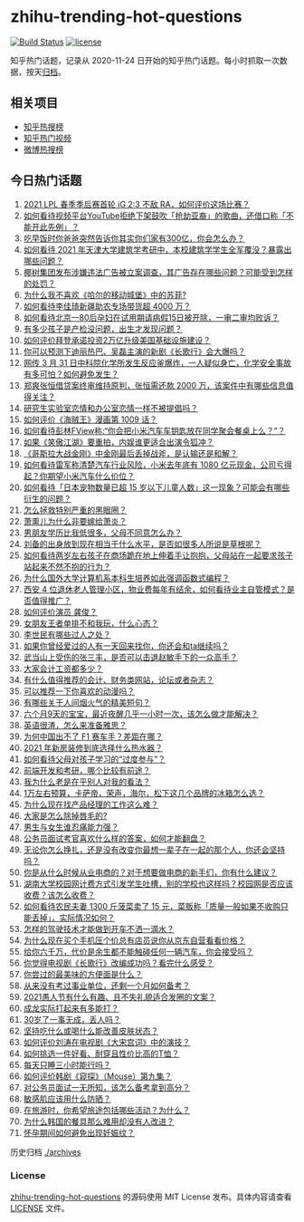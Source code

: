 # zhihu-trending-hot-questions

[![Build Status](https://github.com/justjavac/zhihu-trending-hot-questions/workflows/ci/badge.svg?branch=master)](https://github.com/justjavac/zhihu-trending-hot-questions/actions)
[![license](https://img.shields.io/github/license/justjavac/zhihu-trending-hot-questions)](https://github.com/justjavac/zhihu-trending-hot-questions/blob/master/LICENSE)

知乎热门话题，记录从 2020-11-24 日开始的知乎热门话题。每小时抓取一次数据，按天[归档](./archives)。

## 相关项目

- [知乎热搜榜](https://github.com/justjavac/zhihu-trending-top-search)
- [知乎热门视频](https://github.com/justjavac/zhihu-trending-hot-video)
- [微博热搜榜](https://github.com/justjavac/weibo-trending-hot-search)

## 今日热门话题

<!-- BEGIN -->
<!-- 最后更新时间 Fri Apr 02 2021 04:00:43 GMT+0800 (China Standard Time) -->
1. [2021 LPL 春季季后赛首轮 iG 2:3 不敌 RA，如何评价这场比赛？](https://www.zhihu.com/question/452394711)
1. [如何看待视频平台YouTube拒绝下架鼓吹「抢劫亚裔」的歌曲，还借口称「不能开此先例」？](https://www.zhihu.com/question/452206336)
1. [吃早饭时你爸爸突然告诉你其实你们家有300亿，你会怎么办？](https://www.zhihu.com/question/447823721)
1. [如何看待 2021 年天津大学建筑学考研中，本校建筑学学生全军覆没？暴露出哪些问题？](https://www.zhihu.com/question/451892894)
1. [椰树集团发布涉嫌违法广告被立案调查，其广告存在哪些问题？可能受到怎样的处罚？](https://www.zhihu.com/question/452260357)
1. [为什么我不喜欢《哈尔的移动城堡》中的苏菲?](https://www.zhihu.com/question/386090089)
1. [如何看待李佳琦新疆助农专场带货超 4000 万？](https://www.zhihu.com/question/452243669)
1. [如何看待北京一80后孕妇在试用期请病假15日被开除，一审二审均败诉？](https://www.zhihu.com/question/452038798)
1. [有多少孩子是产检没问题，出生才发现问题？](https://www.zhihu.com/question/320505054)
1. [如何评价拜登承诺投资2万亿升级美国基础设施建设？](https://www.zhihu.com/question/449668091)
1. [你可以预测下迪丽热巴、吴磊主演的新剧《长歌行》会大爆吗？](https://www.zhihu.com/question/452267812)
1. [网传 3 月 31 日中科院化学所发生反应釜爆炸，一人疑似身亡，化学安全事故有多可怕？如何避免发生？](https://www.zhihu.com/question/452354028)
1. [郑爽张恒借贷案终审维持原判，张恒需还款 2000 万，该案件中有哪些信息值得关注？](https://www.zhihu.com/question/452239924)
1. [研究生实验室恋情和办公室恋情一样不被提倡吗？](https://www.zhihu.com/question/422926125)
1. [如何评价《海贼王》漫画第 1009 话？](https://www.zhihu.com/question/452135549)
1. [如何看待彭林FView称:“你会把小米汽车车钥匙放在同学聚会餐桌上么？ ​​​”？](https://www.zhihu.com/question/452177974)
1. [如果《笑傲江湖》要重拍，内娱谁更适合出演令狐冲？](https://www.zhihu.com/question/450884811)
1. [《哥斯拉大战金刚》中金刚最后丢掉战斧，是认输还是和解？](https://www.zhihu.com/question/451584283)
1. [如何看待雷军称清楚汽车行业风险，小米去年底有 1080 亿元现金，公司亏得起？你期望小米汽车什么价位？](https://www.zhihu.com/question/452114954)
1. [如何看待「日本宠物数量已超 15 岁以下儿童人数」这一现象？可能会有哪些衍生的问题？](https://www.zhihu.com/question/452361675)
1. [怎么拯救特别严重的黑眼圈？](https://www.zhihu.com/question/27592542)
1. [萧熏儿为什么非要嫁给萧炎？](https://www.zhihu.com/question/448033860)
1. [男朋友学历比我低很多，父母不同意怎么办？](https://www.zhihu.com/question/451637860)
1. [刘备的出身放到现在相当于什么水平，是否如很多人所说是草根呢？](https://www.zhihu.com/question/452074548)
1. [如何看待两岁左右孩子在商场跪在地上伸着手让抱抱，父母站在一起要求孩子站起来不然不抱的行为？](https://www.zhihu.com/question/452012204)
1. [为什么国外大学计算机系本科生培养如此强调函数式编程？](https://www.zhihu.com/question/450773131)
1. [西安 4 位退休老人管理小区，物业费每年有结余，如何看待业主自管模式？是否值得推广？](https://www.zhihu.com/question/451816714)
1. [如何评价演员 龚俊？](https://www.zhihu.com/question/62531332)
1. [女朋友王者单排不和我玩，什么心态？](https://www.zhihu.com/question/438791687)
1. [李世民有哪些过人之处？](https://www.zhihu.com/question/29000737)
1. [如果你曾经爱过的人有一天回来找你，你还会和ta继续吗？](https://www.zhihu.com/question/441718033)
1. [武当山上受伤的张三丰，是否可以击退赵敏手下的一众高手？](https://www.zhihu.com/question/450327159)
1. [大家会计工资都多少？](https://www.zhihu.com/question/392926139)
1. [有什么值得推荐的会计、财务类网站，论坛或者杂志？](https://www.zhihu.com/question/24593787)
1. [可以推荐一下你喜欢的动漫吗？](https://www.zhihu.com/question/445264498)
1. [有哪些关于人间烟火气的精美短句？](https://www.zhihu.com/question/449420621)
1. [六个月9天的宝宝，最近夜醒几乎一小时一次，该怎么做才能解决？](https://www.zhihu.com/question/451976528)
1. [英语很渣，怎么来准备雅思？](https://www.zhihu.com/question/27240420)
1. [为何中国出不了 F1 赛车手？差距在哪？](https://www.zhihu.com/question/276059168)
1. [2021 年新房装修到底选择什么热水器？](https://www.zhihu.com/question/437976017)
1. [如何看待父母对孩子学习的“过度参与”？](https://www.zhihu.com/question/451118207)
1. [前端开发和考研，哪个比较有前途？](https://www.zhihu.com/question/398881165)
1. [我为什么老是在乎别人对我的看法？](https://www.zhihu.com/question/451987588)
1. [1万左右预算，卡萨帝，荣声，海尔，松下这几个品牌的冰箱怎么选？](https://www.zhihu.com/question/396555513)
1. [为什么现在找产品经理的工作这么难？](https://www.zhihu.com/question/341498422)
1. [大家是怎么除掉唇毛的?](https://www.zhihu.com/question/376666922)
1. [男生与女生谁忍痛能力强？](https://www.zhihu.com/question/449556051)
1. [公务员面试考官喜欢什么样的答案，如何才能翻盘？](https://www.zhihu.com/question/40195902)
1. [无论你怎么挣扎，还是没有改变你最想一辈子在一起的那个人，你还会坚持吗？](https://www.zhihu.com/question/451211979)
1. [你是从什么时候从业电商的？对于想要做电商的新手们，你有什么建议？](https://www.zhihu.com/question/447222540)
1. [湖南大学校园网计费方式引发学生吐槽，别的学校也这样吗？校园网是否应该收费？该怎么收费？](https://www.zhihu.com/question/452174010)
1. [如何看待农民夫妻 1300 斤菠菜卖了 15 元，菜贩称「质量一般如果不收购只能丢掉」，实际情况如何？](https://www.zhihu.com/question/452058910)
1. [怎样的驾驶技术才能做到开车不洒一滴水？](https://www.zhihu.com/question/451825918)
1. [为什么现在买个手机压个价总有店员说你从京东自营看看价格？](https://www.zhihu.com/question/451443024)
1. [给你六千万，代价是余生都不能触碰任何一辆汽车，你会接受吗？](https://www.zhihu.com/question/451405101)
1. [你觉得电视剧《长歌行》改编成功吗？看完什么感受？](https://www.zhihu.com/question/439359918)
1. [你尝过的最美味的方便面是什么？](https://www.zhihu.com/question/417607029)
1. [从来没有考过事业单位，还剩一个月如何备考？](https://www.zhihu.com/question/351990894)
1. [2021愚人节有什么有趣、且不失礼貌适合发圈的文案？](https://www.zhihu.com/question/452181952)
1. [成龙实际打起来有多能打？](https://www.zhihu.com/question/30876851)
1. [30岁了一事无成，丢人吗？](https://www.zhihu.com/question/439543219)
1. [坚持吃什么或喝什么能改善皮肤状态？](https://www.zhihu.com/question/284643508)
1. [如何评价刘涛在电视剧《大宋宫词》中的演技？](https://www.zhihu.com/question/450412741)
1. [如何挑选一件好看、耐穿且性价比高的T恤？](https://www.zhihu.com/question/404173699)
1. [每天只睡三小时能行吗？](https://www.zhihu.com/question/448694249)
1. [如何评价韩剧《窥探》（Mouse）第九集？](https://www.zhihu.com/question/451332079)
1. [对公务员面试一无所知，该怎么备考拿到高分？](https://www.zhihu.com/question/366961967)
1. [敏感肌应该用什么防晒？](https://www.zhihu.com/question/318927259)
1. [在旅游时，你希望旅途包括哪些活动？为什么？](https://www.zhihu.com/question/452220312)
1. [为什么韩国的餐具那么难用却没有人改进？](https://www.zhihu.com/question/40704896)
1. [怀孕期间如何避免出现妊娠纹？](https://www.zhihu.com/question/25067181)
<!-- END -->

历史归档 [./archives](./archives)

### License

[zhihu-trending-hot-questions](https://github.com/justjavac/zhihu-trending-hot-questions) 的源码使用 MIT License 发布。具体内容请查看 [LICENSE](./LICENSE) 文件。
